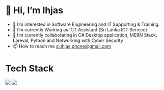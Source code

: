 # 👋 Hi, I’m Ihjas
- 👀 I’m interested in Software Engineering and IT Supporting & Training.
- 🌱 I’m currently Working as ICT Assistant (Sri Lanka ICT Service)
- 💞️ I’m currently collaborating in C# Desktop application, MERN Stack, Lareval, Python and Networking with Cyber Security
- 📫 How to reach me si.ihjas.phone@gmail.com

# Tech Stack
<img src="{https://img.shields.io/badge/VSCode-0078D4?style=for-the-badge&logo=visual%20studio%20code&logoColor=blue}" />
<img src ="{https://img.shields.io/badge/Visual_Studio-5C2D91?style=for-the-badge&logo=visual%20studio&logoColor=purple}" />

<!---
SIIA-SE/SIIA-SE is a ✨ special ✨ repository because its `README.md` (this file) appears on your GitHub profile.
You can click the Preview link to take a look at your changes.
--->

